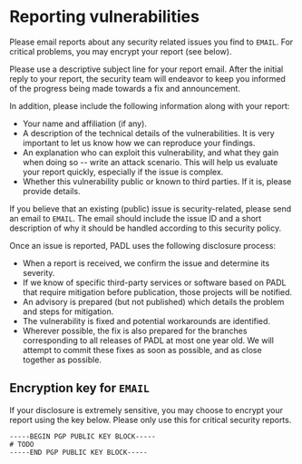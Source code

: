 # Reporting vulnerabilities

Please email reports about any security related issues you find to
`EMAIL`. For critical problems, you may encrypt your report (see
below).

Please use a descriptive subject line for your report email. After the initial
reply to your report, the security team will endeavor to keep you informed of
the progress being made towards a fix and announcement.

In addition, please include the following information along with your report:

* Your name and affiliation (if any).
* A description of the technical details of the vulnerabilities. It is very
  important to let us know how we can reproduce your findings.
* An explanation who can exploit this vulnerability, and what they gain when
  doing so -- write an attack scenario. This will help us evaluate your report
  quickly, especially if the issue is complex.
* Whether this vulnerability public or known to third parties. If it is, please
  provide details.

If you believe that an existing (public) issue is security-related, please send
an email to `EMAIL`. The email should include the issue ID and
a short description of why it should be handled according to this security
policy.

Once an issue is reported, PADL uses the following disclosure process:

* When a report is received, we confirm the issue and determine its severity.
* If we know of specific third-party services or software based on PADL
  that require mitigation before publication, those projects will be notified.
* An advisory is prepared (but not published) which details the problem and
  steps for mitigation.
* The vulnerability is fixed and potential workarounds are identified.
* Wherever possible, the fix is also prepared for the branches corresponding to
  all releases of PADL at most one year old. We will attempt to commit
  these fixes as soon as possible, and as close together as possible.

## Encryption key for `EMAIL`

If your disclosure is extremely sensitive, you may choose to encrypt your
report using the key below. Please only use this for critical security
reports.

```
-----BEGIN PGP PUBLIC KEY BLOCK-----
# TODO
-----END PGP PUBLIC KEY BLOCK-----
```
